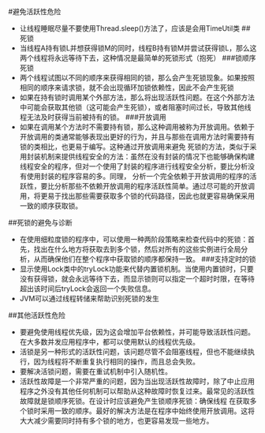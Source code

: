 #避免活跃性危险
- 让线程睡眠尽量不要使用Thread.sleep()方法了，应该是会用TimeUtil类
##死锁
- 当线程A持有锁L并想获得锁M的同时，线程B持有锁M并尝试获得锁L，那么这两个线程将永远等待下去，这种情况是最简单的死锁形式（抱死）
###锁顺序死锁
- 两个线程试图以不同的顺序来获得相同的锁，那么会产生死锁现象。如果按照相同的顺序来请求锁，就不会出现循环加锁依赖性，因此不会产生死锁
- 如果在持有锁时调用某个外部方法，那么将出现活跃性问题。在这个外部方法中可能会获取其他锁（这可能会产生死锁），或者阻塞时间过长，导致其他线程无法及时获得当前被持有的锁。
###开放调用
- 如果在调用某个方法时不需要持有锁，那么这种调用被称为开放调用。依赖于开放调用的类通常能够表现出更好的行为，并且与那些在调用方法时需要持有锁的类相比，也更易于编写。这种通过开放调用来避免
死锁的方法，类似于采用封装机制来提供线程安全的方法：虽然在没有封装的情况下也能够确保构建线程安全的程序，但对一个使用了封装的程序进行线程安全分析，要比分析没有使用封装的程序容易的多。同理，
分析一个完全依赖于开放调用的程序的活跃性，要比分析那些不依赖开放调用的程序活跃性简单。通过尽可能的开放调用，将更易于找出那些需要获取多个锁的代码路径，因此也就更容易确保采用一致的顺序获取锁。

##死锁的避免与诊断
- 在使用细粒度锁的程序中，可以使用一种两阶段策略来检查代码中的死锁：首先，找出在什么地方将获取去到多个锁，然后对所有的这些实例进行全局分析，从而确保他们在整个程序中获取锁的顺序都保持一致。
###支持定时的锁
- 显示使用Lock类中的tryLock功能来代替内置锁机制。当使用内置锁时，只要没有获得锁，就会永远等待下去，而显示锁则可以指定一个超时时限，在等待超出该时间后tryLock会返回一个失败信息。
- JVM可以通过线程转储来帮助识别死锁的发生

##其他活跃性危险
- 要避免使用线程优先级，因为这会增加平台依赖性，并可能导致活跃性问题。在大多数并发应用程序中，都可以使用默认的线程优先级。
- 活锁是另一种形式的活跃性问题，该问题尽管不会阻塞线程，但也不能继续执行，因为线程将不断重复执行相同的操作，而且总会失败。
- 要解决活锁问题，需要在重试机制中引入随机性。
- 活跃性故障是一个非常严重的问题，因为当出现活跃性故障时，除了中止应用程序之外没有其他任何机制可以帮助从这种故障时恢复过来。最常见的活跃性故障就是锁顺序死锁。在设计时应该避免产生锁顺序死锁：确保线程
在获取多个锁时采用一致的顺序。最好的解决方法是在程序中始终使用开放调用。这将大大减少需要同时持有多个锁的地方，也更容易发现一些地方。